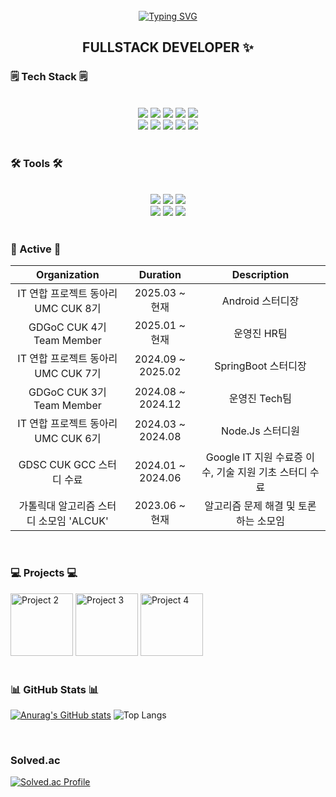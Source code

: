 <!-- [![Hits](https://hits.seeyoufarm.com/api/count/incr/badge.svg?url=https%3A%2F%2Fgithub.com%2Fzzsza)](https://hits.seeyoufarm.com) -->

<!-- <h1>🍀 Welcome to Haeun Park's GitHub 🍀</h1> -->

<br>

<div align="center"> 
<a href="https://git.io/typing-svg"><img src="https://readme-typing-svg.demolab.com?font=Fira+Code&size=35&pause=1000&color=1AF7D0&background=93FDFF00&center=true&width=680&height=55&lines=Welcom+to+Haeun's+GitHub" alt="Typing SVG" /></a>

 ## FULLSTACK DEVELOPER  ✨ </div>
 
  ### 🗒️ Tech Stack 🗒️
 <br>
  <div align=center>
   <img src="https://img.shields.io/badge/C%2B%2B-00599C?style=for-the-badge&logo=C%2B%2B&logoColor=white" /> 
    <img src="https://img.shields.io/badge/JavaScript-F7DF1E?style=for-the-badge&logo=javascript&logoColor=black" />
    <img src="https://img.shields.io/badge/HTML5-E34F26?style=for-the-badge&logo=html5&logoColor=white" />
    <img src="https://img.shields.io/badge/CSS3-1572B6?style=for-the-badge&logo=css3&logoColor=white" />
   <img src="https://img.shields.io/badge/React-61DAFB?style=for-the-badge&logo=react&logoColor=white"/>
<br>
    <img src="https://img.shields.io/badge/MySQL-4479A1?style=for-the-badge&logo=mysql&logoColor=white" />
    <img src="https://img.shields.io/badge/DataGrip-000000?style=for-the-badge&logo=datagrip&logoColor=white" />
    <img src="https://img.shields.io/badge/SpringBoot-6DB33F?style=for-the-badge&logo=springboot&logoColor=white" />
   <img src="https://img.shields.io/badge/Node.js-5FA04E?style=for-the-badge&logo=node.js&logoColor=white" />
<!--    <img src="https://img.shields.io/badge/Spring-6DB33F?style=for-the-badge&logo=mysql&logoColor=white" />  -->
   <img src="https://img.shields.io/badge/AWS-232F3E?style=for-the-badge&logo=awss&logoColor=white" />

  
  </div>
  
  <br>
  
  ### 🛠 Tools 🛠
  <br>
   <div align=center>
    <img src="https://img.shields.io/badge/git-F05033?style=for-the-badge&logo=git&logoColor=white" />
    <img src="https://img.shields.io/badge/github-181717?style=for-the-badge&logo=github&logoColor=white" />
    <img src="https://img.shields.io/badge/Notion-F3F3F3?style=for-the-badge&logo=notion&logoColor=black" />
    <br>
    <img src="https://img.shields.io/badge/VisualStudioCode-007ACC?style=for-the-badge&logo=visualstudiocode&logoColor=22ABF3" />
   <img src="https://img.shields.io/badge/IntelliJ-000000?style=for-the-badge&logo=intellijidea&logoColor=white"/>
    <a href="https://mint10.tistory.com/" target="_blank">
      <img src="https://img.shields.io/badge/Tistory-000000?style=for-the-badge&logo=tistory&logoColor=white&color=red" />
    </a>
   </div>
  
  <br>

  ### 📓 Active 📓

<div align=center>

| Organization                               | Duration              | Description                             |
|:------------------------------------:|:-----------------:|:----------------------------------:|
| IT 연합 프로젝트 동아리 UMC CUK 8기   | 2025.03 ~ 현재 | Android 스터디장                   |
| GDGoC CUK 4기 Team Member            | 2025.01 ~ 현재   | 운영진 HR팀                        |
| IT 연합 프로젝트 동아리 UMC CUK 7기   | 2024.09 ~ 2025.02 | SpringBoot 스터디장               |
| GDGoC CUK 3기 Team Member            | 2024.08 ~ 2024.12 | 운영진 Tech팀                     |
| IT 연합 프로젝트 동아리 UMC CUK 6기   | 2024.03 ~ 2024.08 | Node.Js 스터디원                  |
| GDSC CUK GCC 스터디 수료            | 2024.01 ~ 2024.06 | Google IT 지원 수료증 이수, 기술 지원 기초 스터디 수료 |
| 가톨릭대 알고리즘 스터디 소모임 'ALCUK' | 2023.06 ~ 현재   | 알고리즘 문제 해결 및 토론하는 소모임 |

</div>


  <br>

  ### 💻 Projects 💻
  <div>
<!--    <a href="https://github.com/haeun9634/ChangHaeCafe">
    <img src="https://github.com/user-attachments/assets/eaa91c90-a436-4130-9002-ff3630e81653" width="100px" alt="Project 1" /> </a> -->
   <a href="https://github.com/Link-zip">
    <img src="https://github.com/user-attachments/assets/ed144b24-af4a-44e1-91f4-e9d53b0414ed" width="100px" alt="Project 2" /></a>
   <a href="https://github.com/Finance-uss">
    <img src="https://github.com/user-attachments/assets/5017889b-b8cf-4081-bd3a-d391a1ce0b79" width="100px" alt="Project 3" /></a>
   <a href="https://github.com/GDG-ZIMEET">
    <img src="https://avatars.githubusercontent.com/u/192482522?s=200&v=4" width="100px" alt="Project 4" /></a>




  </div>
  
  <br>

  ### 📊 GitHub Stats 📊

[![Anurag's GitHub stats](https://github-readme-stats.vercel.app/api?username=haeun9634&show_icons=true&theme=radical)](https://github.com/haeun9634)
![Top Langs](https://github-readme-stats.vercel.app/api/top-langs/?username=haeun9634&layout=compact&theme=radical)

<br>

  ### Solved.ac 
  
[![Solved.ac Profile](https://mazassumnida.wtf/api/v2/generate_badge?boj=haeun9634)](https://solved.ac/profile/haeun9634)

<!--
<img src="http://mazandi.herokuapp.com/api?handle=haeun9634&theme=warm"/> -->
<br>

<!--
  ### 🔗 Links 🔗
  <div>
    <a href="https://mint10.tistory.com/" target="_blank">
      <img src="https://img.shields.io/badge/Tistory-000000?style=for-the-badge&logo=tistory&logoColor=white" />
    </a>
    <a href="mailto:haeun9634@naver.com">
      <img src="https://img.shields.io/badge/Email-03C75A?style=for-the-badge&logo=gmail&logoColor=white" />
    </a>
  </div>
</div>


<!--*haeun9634/haeun9634** is a ✨ _special_ ✨ repository because its `README.md` (this file) appears on your GitHub profile.

Here are some ideas to get you started:

- 🔭 I’m currently working on ...
- 🌱 I’m currently learning ...
- 👯 I’m looking to collaborate on ...
- 🤔 I’m looking for help with ...
- 💬 Ask me about ...
- 📫 How to reach me: ...
- 😄 Pronouns: ...
- ⚡ Fun fact: ...

![Top Langs](https://github-readme-stats.vercel.app/api/top-langs/?username=haeun9634&layout=compact)
[![Anurag's GitHub stats](https://github-readme-stats.vercel.app/api?username=haeun9634&show_icons=true&theme=radical)]
-->
